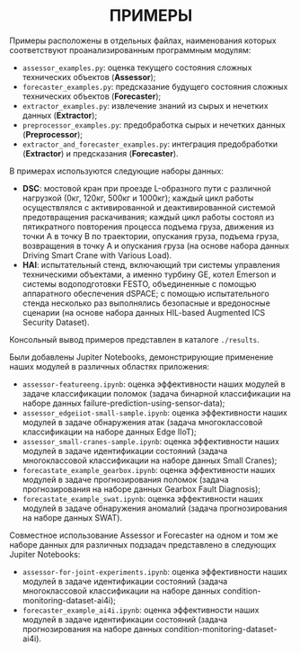 <h1 align="center">ПРИМЕРЫ</h1>

<p align="left">
Примеры расположены в отдельных файлах, наименования которых соответствуют проанализированным программным модулям:

- ```assessor_examples.py```: оценка текущего состояния сложных технических объектов (**Assessor**);
- ```forecaster_examples.py```: предсказание будущего состояния сложных технических объектов (**Forecaster**);
- ```extractor_examples.py```: извлечение знаний из сырых и нечетких данных (**Extractor**);
- ```preprocessor_examples.py```: предобработка сырых и нечетких данных (**Preprocessor**);
- ```extractor_and_forecaster_examples.py```: интеграция предобработки (**Extractor**) и предсказания (**Forecaster**).

В примерах используются следующие наборы данных:
- **DSC**: мостовой кран при проезде L-образного пути с различной нагрузкой (0кг, 120кг, 500кг и 1000кг); каждый цикл работы осуществлялся с активированной и деактивированной системой предотвращения раскачивания; каждый цикл работы состоял из пятикратного повторения процесса подъема груза, движения из точки А в точку В по траектории, опускания груза, подъема груза, возвращения в точку А и опускания груза (на основе набора данных Driving Smart Crane with Various Load).
- **HAI**: испытательный стенд, включающий три системы управления техническими объектами, а именно турбину GE, котел Emerson и системы водоподготовки FESTO, объединенные с помощью аппаратного обеспечения dSPACE; с помощью испытательного стенда несколько раз выполнялись безопасные и вредоносные сценарии (на основе набора данных HIL-based Augmented ICS Security Dataset).

Консольный вывод примеров представлен в каталоге ```./results```.

Были добавлены Jupiter Notebooks, демонстрирующие применение наших модулей в различных областях приложения:

- ```assessor-featureeng.ipynb```: оценка эффективности наших модулей в задаче классификации поломок (задача бинарной классификации на наборе данных failure-prediction-using-sensor-data);
- ```assessor_edgeiiot-small-sample.ipynb```: оценка эффективности наших модулей в задаче обнаружения атак (задача многоклассовой классификации на наборе данных Edge IIoT);
- ```assessor_small-cranes-sample.ipynb```: оценка эффективности наших модулей в задаче идентификации состояний (задача многоклассовой классификации на наборе данных Small Cranes);
- ```forecastate_example_gearbox.ipynb```: оценка эффективности наших модулей в задаче прогнозирования поломок (задача прогнозирования на наборе данных Gearbox Fault Diagnosis);
- ```forecastate_example_swat.ipynb```: оценка эффективности наших модулей в задаче обнаружения аномалий (задача прогнозирования на наборе данных SWAT).

Совместное использование Assessor и Forecaster на одном и том же наборе данных для различных подзадач представлено в следующих Jupiter Notebooks:
- ```assessor-for-joint-experiments.ipynb```: оценка эффективности наших модулей в задаче идентификации состояний (задача многоклассовой классификации на наборе данных condition-monitoring-dataset-ai4i);
- ```forecaster_example_ai4i.ipynb```: оценка эффективности наших модулей в задаче идентификации состояний (задача прогнозирования на наборе данных condition-monitoring-dataset-ai4i).
</p>